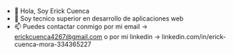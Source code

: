 - 👋 Hola, Soy Erick Cuenca
- 👀 Soy tecnico superior en desarrollo de aplicaciones web
- 📫 Puedes contactar conmigo por mi email -> erickcuenca4267@gmail.com o por mi linkedin -> linkedin.com/in/erick-cuenca-mora-334365227

